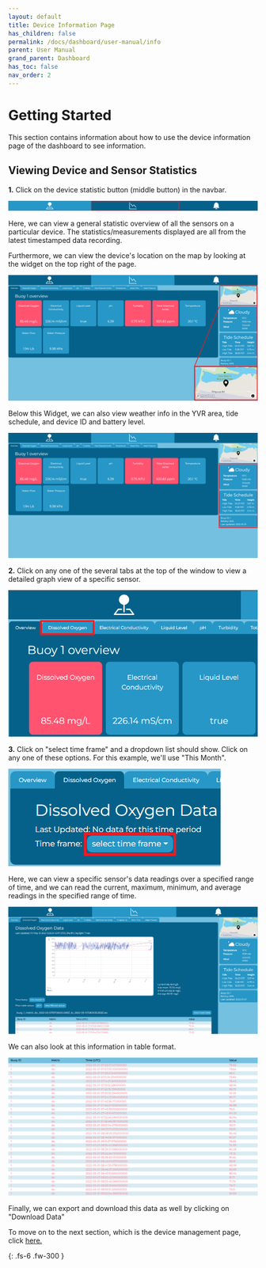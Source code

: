 ```yaml
---  
layout: default  
title: Device Information Page
has_children: false  
permalink: /docs/dashboard/user-manual/info  
parent: User Manual
grand_parent: Dashboard
has_toc: false
nav_order: 2
---  
```


# Getting Started 

This section contains information about how to use the device information page of the dashboard to see information.

## Viewing Device and Sensor Statistics

**1.** Click on the device statistic button (middle button) in the navbar.

![Navbar Info Page Highlighted](https://github.com/BCIT-Reseach-Long-Term-ISSP/bcit-reseach-long-term-issp.github.io/blob/master/dashboard/assets/NavbarInfoHighlighted.png?raw=true "Navbar Info Page Highlighted")

Here, we can view a general statistic overview of all the sensors on a particular device. The statistics/measurements displayed are all from the latest timestamped data recording.

Furthermore, we can view the device's location on the map by looking at the widget on the top right of the page.

![Map Widget Zoomed](https://github.com/BCIT-Reseach-Long-Term-ISSP/bcit-reseach-long-term-issp.github.io/blob/master/dashboard/assets/MapWidgetZoom.png?raw=true "Map Widget Zoomed")

Below this Widget, we can also view weather info in the YVR area, tide schedule, and device ID and battery level.

![Device Info Sidebar](https://github.com/BCIT-Reseach-Long-Term-ISSP/bcit-reseach-long-term-issp.github.io/blob/master/dashboard/assets/DeviceInfoSidebar.png?raw=true "Device Info Sidebar")

**2.** Click on any one of the several tabs at the top of the window to view a detailed graph view of a specific sensor.

![Device Info Tab Highlighted](https://github.com/BCIT-Reseach-Long-Term-ISSP/bcit-reseach-long-term-issp.github.io/blob/master/dashboard/assets/DeviceInfoTabHighlighted.png?raw=true "Device Info Tab Highlighted")

**3.** Click on "select time frame" and a dropdown list should show. Click on any one of these options. For this example, we'll use "This Month".

![Device Info Time Dropdown](https://github.com/BCIT-Reseach-Long-Term-ISSP/bcit-reseach-long-term-issp.github.io/blob/master/dashboard/assets/DeviceInfoTimeDropdown.png?raw=true "Device Info Time Dropdown")

Here, we can view a specific sensor's data readings over a specified range of time, and we can read the current, maximum, minimum, and average readings in the specified range of time.

![Device Info Graph](https://github.com/BCIT-Reseach-Long-Term-ISSP/bcit-reseach-long-term-issp.github.io/blob/master/dashboard/assets/DeviceInfoGraph.png?raw=true "Device Info Graph")

We can also look at this information in table format.

![Device Info Table](https://github.com/BCIT-Reseach-Long-Term-ISSP/bcit-reseach-long-term-issp.github.io/blob/master/dashboard/assets/DeviceInfoTable.PNG?raw=true "Device Info Table")

Finally, we can export and download this data as well by clicking on "Download Data"

To move on to the next section, which is the device management page, click [here.](https://bcit-reseach-long-term-issp.github.io/docs/dashboard/user-manual/management)

{: .fs-6 .fw-300 }
